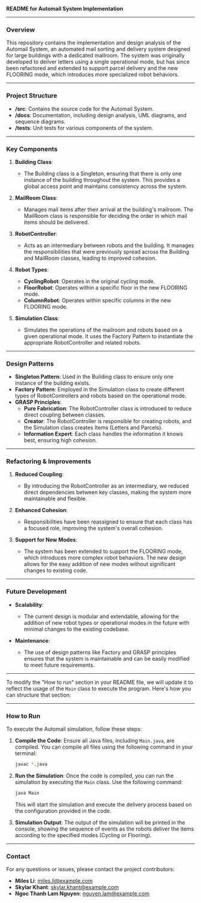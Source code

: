 **README for Automail System Implementation**

---

### Overview

This repository contains the implementation and design analysis of the Automail System, an automated mail sorting and delivery system designed for large buildings with a dedicated mailroom. The system was originally developed to deliver letters using a single operational mode, but has since been refactored and extended to support parcel delivery and the new FLOORING mode, which introduces more specialized robot behaviors.

---

### Project Structure

- **/src**: Contains the source code for the Automail System.
- **/docs**: Documentation, including design analysis, UML diagrams, and sequence diagrams.
- **/tests**: Unit tests for various components of the system.

---

### Key Components

1. **Building Class**:
   - The Building class is a Singleton, ensuring that there is only one instance of the building throughout the system. This provides a global access point and maintains consistency across the system.

2. **MailRoom Class**:
   - Manages mail items after their arrival at the building's mailroom. The MailRoom class is responsible for deciding the order in which mail items should be delivered.

3. **RobotController**:
   - Acts as an intermediary between robots and the building. It manages the responsibilities that were previously spread across the Building and MailRoom classes, leading to improved cohesion.

4. **Robot Types**:
   - **CyclingRobot**: Operates in the original cycling mode.
   - **FloorRobot**: Operates within a specific floor in the new FLOORING mode.
   - **ColumnRobot**: Operates within specific columns in the new FLOORING mode.

5. **Simulation Class**:
   - Simulates the operations of the mailroom and robots based on a given operational mode. It uses the Factory Pattern to instantiate the appropriate RobotController and related robots.

---

### Design Patterns

- **Singleton Pattern**: Used in the Building class to ensure only one instance of the building exists.
- **Factory Pattern**: Employed in the Simulation class to create different types of RobotControllers and robots based on the operational mode.
- **GRASP Principles**:
   - **Pure Fabrication**: The RobotController class is introduced to reduce direct coupling between classes.
   - **Creator**: The RobotController is responsible for creating robots, and the Simulation class creates Items (Letters and Parcels).
   - **Information Expert**: Each class handles the information it knows best, ensuring high cohesion.

---

### Refactoring & Improvements

1. **Reduced Coupling**:
   - By introducing the RobotController as an intermediary, we reduced direct dependencies between key classes, making the system more maintainable and flexible.

2. **Enhanced Cohesion**:
   - Responsibilities have been reassigned to ensure that each class has a focused role, improving the system's overall cohesion.

3. **Support for New Modes**:
   - The system has been extended to support the FLOORING mode, which introduces more complex robot behaviors. The new design allows for the easy addition of new modes without significant changes to existing code.

---

### Future Development

- **Scalability**:
   - The current design is modular and extendable, allowing for the addition of new robot types or operational modes in the future with minimal changes to the existing codebase.

- **Maintenance**:
   - The use of design patterns like Factory and GRASP principles ensures that the system is maintainable and can be easily modified to meet future requirements.

---

To modify the "How to run" section in your README file, we will update it to reflect the usage of the `Main` class to execute the program. Here's how you can structure that section:

---

### How to Run

To execute the Automail simulation, follow these steps:

1. **Compile the Code**: 
   Ensure all Java files, including `Main.java`, are compiled. You can compile all files using the following command in your terminal:
   
   ```bash
   javac *.java
   ```

2. **Run the Simulation**:
   Once the code is compiled, you can run the simulation by executing the `Main` class. Use the following command:
   
   ```bash
   java Main
   ```
   
   This will start the simulation and execute the delivery process based on the configuration provided in the code.

3. **Simulation Output**:
   The output of the simulation will be printed in the console, showing the sequence of events as the robots deliver the items according to the specified modes (Cycling or Flooring).

---

### Contact

For any questions or issues, please contact the project contributors:

- **Miles Li**: miles.li@example.com
- **Skylar Khant**: skylar.khant@example.com
- **Ngoc Thanh Lam Nguyen**: nguyen.lam@example.com
